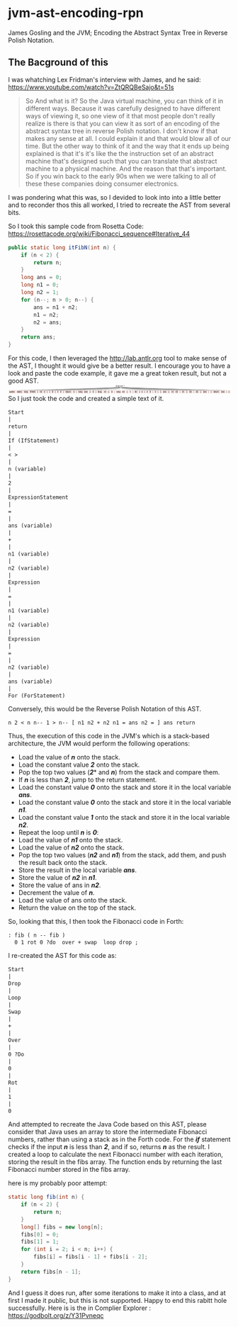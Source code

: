 # jvm-ast-encoding-rpn
James Gosling and the JVM; Encoding the Abstract Syntax Tree in Reverse Polish Notation. 

## The Bacground of this

I was whatching Lex Fridman's interview with James, and he said: https://www.youtube.com/watch?v=ZtQRQBeSajo&t=51s

> So And what is it? So the Java virtual machine, you can think of it in different ways. Because it was carefully designed to have different ways of viewing it, so one view of it that most people don't really realize is there is that you can view it as sort of an encoding of the abstract syntax tree in reverse Polish notation. I don't know if that makes any sense at all. I could explain it and that would blow all of our time. But the other way to think of it and the way that it ends up being explained is that it's it's like the the instruction set of an abstract machine that's designed such that you can translate that abstract machine to a physical machine. And the reason that that's important. So if you win back to the early 90s when we were talking to all of these these companies doing consumer electronics.

I was pondering what this was, so I devided to look into into a little better and to reconder thos this all worked, I tried to recreate the AST from several bits. 

So I took this sample code from Rosetta Code: https://rosettacode.org/wiki/Fibonacci_sequence#Iterative_44
```java
public static long itFibN(int n) {
    if (n < 2) {
        return n;
    }
    long ans = 0;
    long n1 = 0;
    long n2 = 1;
    for (n--; n > 0; n--) {
        ans = n1 + n2;
        n1 = n2;
        n2 = ans;
    }
    return ans;
}
```

For this code, I then leveraged the http://lab.antlr.org tool to make sense of the AST, I thought it would give be a better result. I encourage you to have a look and paste the code example, it gave me a great token result, but not a good AST. 
![ This is an Image ](https://github.com/jemo07/jvm-ast-encoding-rpn/blob/c63dc9d81ce99d012b1177d098ad89b65e6c92d3/AEDB9B52-995A-4E07-B9E9-054DFF8123DF.png)
So I just took the code and created a simple text of it. 

```  
Start 
|
return
|
If (IfStatement)
|
< >
|
n (variable)
|
2
|
ExpressionStatement
|
=
|
ans (variable) 
|
+
|
n1 (variable)
|
n2 (variable)
|
Expression
|
=
|
n1 (variable) 
|
n2 (variable)
|
Expression
|
=
|
n2 (variable)
|
ans (variable)
|
For (ForStatement) 
```
Conversely, this would be the Reverse Polish Notation of this AST.
```
n 2 < n n-- 1 > n-- [ n1 n2 + n2 n1 = ans n2 = ] ans return
```
Thus, the execution of this code in the JVM's which is a stack-based architecture, the JVM would perform the following operations:

- Load the value of ***n*** onto the stack.
- Load the constant value ***2*** onto the stack.
- Pop the top two values (***2**** and ***n***) from the stack and compare them.
- If ***n*** is less than ***2***, jump to the return statement.
- Load the constant value ***0*** onto the stack and store it in the local variable ***ans***.
- Load the constant value ***0*** onto the stack and store it in the local variable ***n1***.
- Load the constant value ***1*** onto the stack and store it in the local variable ***n2***.
- Repeat the loop until ***n*** is ***0***:
- Load the value of ***n1*** onto the stack.
- Load the value of ***n2*** onto the stack.
- Pop the top two values (***n2*** and ***n1***) from the stack, add them, and push the result back onto the stack.
- Store the result in the local variable ***ans***.
- Store the value of ***n2*** in ***n1***.
- Store the value of ans in ***n2***.
- Decrement the value of ***n***.
- Load the value of ans onto the stack.
- Return the value on the top of the stack.

So, looking that this, I then took the Fibonacci code in Forth:

```forth
: fib ( n -- fib )
  0 1 rot 0 ?do  over + swap  loop drop ;
```
I re-created the AST for this code as: 
```
Start
|
Drop
|
Loop
|
Swap
|
+
|
Over
|
0 ?Do
|
0
|
Rot
|
1
|
0
```

And attempted to recreate the Java Code based on this AST, please consider that Java uses an array to store the intermediate Fibonacci numbers, rather than using a stack as in the Forth code. For the ***if*** statement checks if the input ***n*** is less than ***2***, and if so, returns ***n*** as the result. I created a loop to calculate the next Fibonacci number with each iteration, storing the result in the fibs array. The function ends by returning the last Fibonacci number stored in the fibs array.

here is my probably poor attempt: 
```java
static long fib(int n) {
    if (n < 2) {
        return n;
    }
    long[] fibs = new long[n];
    fibs[0] = 0;
    fibs[1] = 1;
    for (int i = 2; i < n; i++) {
        fibs[i] = fibs[i - 1] + fibs[i - 2];
    }
    return fibs[n - 1];
}
```

And I guess it does run, after some iterations to make it into a class, and at first I made it public, but this is not supported. Happy to end this rabitt hole successfully. Here is is the in Complier Explorer : https://godbolt.org/z/Y31Pvneqc 
